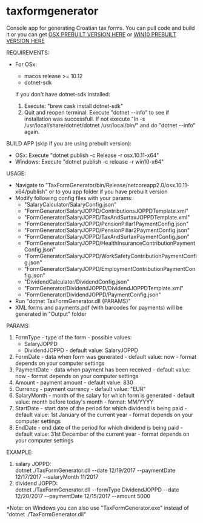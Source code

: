 # taxformgenerator
Console app for generating Croatian tax forms. You can pull code and build it or you can get [OSX PREBUILT VERSION HERE](https://github.com/jbojcic1/taxformgenerator/releases/download/v2.0.0/TaxFormGenerator-osx.10.11-x64.zip) or [WIN10 PREBUILT VERSION HERE](https://github.com/jbojcic1/taxformgenerator/releases/download/v2.0.0/TaxFormGenerator-win10-x64.zip)

REQUIREMENTS: 
  * For OSx:
    - macos release >= 10.12
    - dotnet-sdk
    
    If you don't have dotnet-sdk installed:
     1. Execute: "brew cask install dotnet-sdk"
     2. Quit and reopen terminal. Execute "dotnet --info" to see if installation was successfull. 
       If not execute "ln -s /usr/local/share/dotnet/dotnet /usr/local/bin/" and do "dotnet --info" again.


BUILD APP (skip if you are using prebuilt version):
  - OSx: Execute "dotnet publish -c Release -r osx.10.11-x64"
  - Windows: Execute "dotnet publish -c release -r win10-x64"


USAGE:
  - Navigate to "TaxFormGenerator/bin/Release/netcoreapp2.0/osx.10.11-x64/publish" or to you app folder if you have prebuilt version
  - Modify following config files with your params:
      * "SalaryCalculator/SalaryConfig.json"
      * "FormGenerator/SalaryJOPPD/ContributionsJOPPDTemplate.xml"
      * "FormGenerator/SalaryJOPPD/TaxAndSurtaxJOPPDTemplate.xml"
      * "FormGenerator/SalaryJOPPD/PensionPillar1PaymentConfig.json"
      * "FormGenerator/SalaryJOPPD/PensionPillar2PaymentConfig.json"
      * "FormGenerator/SalaryJOPPD/TaxAndSurtaxPaymentConfig.json"
      * "FormGenerator/SalaryJOPPD/HealthInsuranceContributionPaymentConfig.json"
      * "FormGenerator/SalaryJOPPD/WorkSafetyContributionPaymentConfig.json"
      * "FormGenerator/SalaryJOPPD/EmploymentContributionPaymentConfig.json"
      * "DividendCalculator/DividendConfig.json"
      * "FormGenerator/DividendJOPPD/DividendJOPPDTemplate.xml"
      * "FormGenerator/DividendJOPPD/PaymentConfig.json"
  - Run "dotnet TaxFormGenerator.dll {PARAMS}"
  - XML forms and payments.pdf (with barcodes for payments) will be generated in "Output" folder


PARAMS:
  1) FormType
    - type of the form
    - possible values: 
        * SalaryJOPPD
        * DividendJOPPD
    - default value: SalaryJOPPD
  2) FormDate
    - data when form was generated
    - default value: now
    - format depends on your computer settings
  3) PaymentDate
    - data when payment has been received
    - default value: now
    - format depends on your computer settings
  3) Amount
    - payment amount
    - default value: 830
  4) Currency
    - payment currency
    - default value: "EUR"
  5) SalaryMonth
    - month of the salary for which form is generated
    - default value: month before today's month
    - format: MM/YYYY
  6) StartDate
    - start date of the period for which dividend is being paid
    - default value: 1st January of the current year
    - format depends on your computer settings
  7) EndDate
    - end date of the period for which dividend is being paid
    - default value: 31st December of the current year
    - format depends on your computer settings


EXAMPLE:
  1) salary JOPPD:    
        dotnet ./TaxFormGenerator.dll --date 12/19/2017 --paymentDate 12/17/2017 --salaryMonth 11/2017
  2) dividend JOPPD:  
        dotnet ./TaxFormGenerator.dll --formType DividendJOPPD --date 12/20/2017 --paymentDate 12/15/2017 --amount 5000
  
  *Note: on Windows you can also use "TaxFormGenerator.exe" instead of "dotnet ./TaxFormGenerator.dll"
